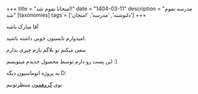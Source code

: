 +++
title = "امتحانا تموم شد!"
date = "1404-03-11"
description = "مدرسه تموم شد"
[taxonomies]
tags = ['دلنوشته', 'مدرسه', 'امتحان']
+++

آقا مبارک باشه

امیدوارم تابستون خوبی داشته باشید.

سعی میکنم تو بلاگم بازم چیزی بذارم

این پست رو دارم توسط محصول جدیدم مینویسم :)

یه پروژه اتوماسیون دیگه D:

توی [گروهمون](https://ble.ir/devhubgap) منتظرتونیم
